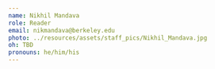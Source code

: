 ```yaml
---
name: Nikhil Mandava
role: Reader
email: nikmandava@berkeley.edu
photo: ../resources/assets/staff_pics/Nikhil_Mandava.jpg
oh: TBD
pronouns: he/him/his
---
```

